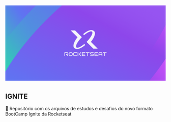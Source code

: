 <h1 align="center" >
  <img src="https://raw.githubusercontent.com/Rocketseat/rocketseat-vscode-reactjs-snippets/master/images/rocketseat_logo.png" >
</h1>
  
## IGNITE

🚀 Repositório com os arquivos de estudos e desafios do novo formato BootCamp Ignite da Rocketseat
 
 
 
 
    
   
    
  
  
  
 
    
  
 
